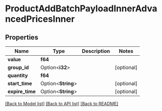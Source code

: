 # ProductAddBatchPayloadInnerAdvancedPricesInner

## Properties

Name | Type | Description | Notes
------------ | ------------- | ------------- | -------------
**value** | **f64** |  | 
**group_id** | Option<**i32**> |  | [optional]
**quantity** | **f64** |  | 
**start_time** | Option<**String**> |  | [optional]
**expire_time** | Option<**String**> |  | [optional]

[[Back to Model list]](../README.md#documentation-for-models) [[Back to API list]](../README.md#documentation-for-api-endpoints) [[Back to README]](../README.md)


